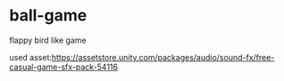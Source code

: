 # ball-game
 flappy bird like game

 used asset:https://assetstore.unity.com/packages/audio/sound-fx/free-casual-game-sfx-pack-54116
